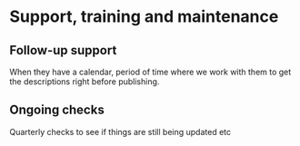 # Support, training and maintenance

## Follow-up support

When they have a calendar, period of time where we work with them to get the descriptions right before publishing.

## Ongoing checks

Quarterly checks to see if things are still being updated etc
